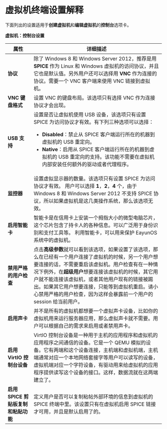 # 虚拟机终端设置解释

下面列出的设置适用于**创建虚拟机**和**编辑虚拟机**的**控制台**选项卡。


**虚拟机：控制台设置**

|属性|详细描述|
|----|--------|
|**协议**|除了 Windows 8 和 Windows Server 2012，推荐是用 **SPICE** 作为 Linux 和 Windows 虚拟机的访问协议，并且它也是默认值。另外用户还可以选择用 **VNC** 作为连接的协议。需要一个 VNC 客户端来使用 VNC 链接到虚拟机。|
|**VNC 键盘格式**|设置 VNC 的键盘布局。该选项只有选择 VNC 作为连接协议才会出现。|
|**USB 支持**|设置是否让虚拟机使用 USB 设备，该选项只有设置 SPICE 为访问协议才有效。有下列三种选项可以选择：<ul><li>**Disabled**：禁止从 SPICE 客户端运行所在的机器到虚拟机的 USB 重定向。</li><li>**Native**：启用从 SPICE 客户端运行所在的机器到虚拟机的 USB 重定向的支持。该功能不需要在虚拟机内部安装任何额外的驱动或者代理程序。</li></ul>|
|**监控器**|设置虚拟显示器的数量。该选项只有设置 SPICE 为访问协议才有效。 用户可以选择 **1**，**2**，**4** 个，由于 Windows 8 和 Windows Server 2012 不支持 SPICE 协议，所以如果虚拟机是这几类操作系统，那么该选项无效。|
|**启用智能卡**|智能卡是在信用卡上安装一个拇指大小的微型电脑芯片，这个芯片包含了持卡人的各种信息。可以广泛用于身份识别和支付工具等。 利用智能卡，可以用来保护 EayunOS 系统中的虚拟机。|
|**禁用严格的用户检查**|点击**高级参数**就可以看到该选项，如果设置了该选项，那么在已经有一个用户连接了虚拟机的时候，另一个用户想要连接的话，不需要重启该虚拟机。用户检查有在一种情况下例外，在**超级用户**想要连接该虚拟机的时候，其它用户就不能连接该虚拟机，或者其他用户现有的链接被踢出。如果其它用户想要连接，只能等到虚拟机重启。请小心禁用严格的用户检查，因为这样会暴露前一个用户的 session 给当前用户。|
|**启用声卡**|并不是所有的虚拟机都想要一个虚拟声卡设备，比如你的虚拟机用来运行服务器应用，那么虚拟声卡就不需要。用户可以根据自己的需求来启用或者禁用声卡。|
|**启用 VirtIO 控制台设备**|VirtIO 控制台设备是一种用于主机的应用程序和虚拟机的应用程序之间通信的设备。它是一个 QEMU 模拟的设备。它有两端和这个设备连接，主机端和虚拟机端，主机端通常对应一个本地网络套接字等用户可以读写的设备，虚拟机端对应一个字符设备，有驱动用来给虚拟机的应用程序提供读写这个设备的接口。这样，数据流就在这两端建立了。|
|**启用 SPICE 剪贴板复制和粘贴功能**|定义用户是否可以复制粘帖外部环境的信息到虚拟机的 SPICE 终端中里。该设置只有在虚拟机启用 SPICE 链接才可用，并且是默认启用了的。|
